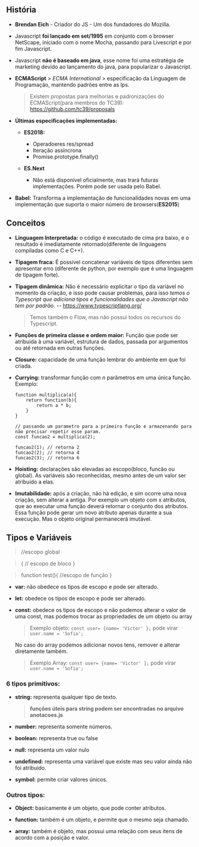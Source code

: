 ## História

- **Brendan Eich** - Criador do JS - Um dos fundadores do Mozilla.

- Javascript **foi lançado em set/1995** em conjunto com o browser NetScape, iniciado com o nome Mocha, passando para Livescript e por fim Javascript.

- Javascript **não é baseado em java**, esse nome foi uma estratégia de marketing devido ao lançamento do java, para popularizar o Javascript.

- **ECMAScript** > *ECMA International* > especificação da Linguagem de Programação, mantendo padrões entre as lps.

    >Existem propostas para melhorias e padronizações do ECMAScript(para membros do TC39):
    >https://github.com/tc39/proposals

- **Últimas especificações implementadas:**
    * **ES2018:**
        - Operadoeres res/spread
        - Iteração assíncrona
        - Promise.prototype.finally()
    
    * **ES.Next**
        - Não está disponível oficialmente, mas trará futuras implementações. Porém pode ser usada pelo Babel.

- **Babel:** Transforma a implementação de funcionalidades novas em uma implementação que suporta o maior número de browsers(**ES2015**)

## Conceitos

- **Linguagem Interpretada:** o código é executado de cima pra baixo, e o resultado é imediatamente retornado(diferente de linguagens compiladas como C e C++).

- **Tipagem fraca:** É possível concatenar variáveis de tipos diferentes sem apresentar erro (diferente de python, por exemplo que é uma linguagem de tipagem forte).

- **Tipagem dinâmica:** Não é necessário explicitar o tipo da variável no momento da criação, e isso pode causar problemas, para isso *temos o Typescript que adiciona tipos e funcionalidades que o Javascript não tem por padrão*.
    -- https://www.typescriptlang.org/

    >Temos também o Flow, mas não possui todos os recursos do Typescript.

- **Funções de primeira classe e ordem maior:** Função que pode ser atribuida à uma variável, estrutura de dados, passada por argumentos ou até retornada em outras funções.

- **Closure:** capacidade de uma função lembrar do ambiente em que foi criada.

- **Currying:** transformar função com *n* parâmetros em uma única função. Exemplo:
    ~~~~
    function multiplica(a){
        return function(b){
            return a * b;
        }
    }

    // passando um parametro para a primeira função e armazenando para não precisar repetir esse param.
    const funcao2 = multiplica(2);

    funcao2(1); // retorna 2 
    funcao2(2); // retorna 4
    funcao2(3); // retorna 6
    ~~~~

- **Hoisting:** declarações são elevadas ao escopo(bloco, funcão ou global). As variáveis são reconhecidas, mesmo antes de um valor ser atribuido a elas.

- **Imutabilidade:** após a criação, não há edição, e sim ocorre uma nova criação, sem alterar a antiga. Por exemplo um objeto com x atributos, que ao executar uma função deverá retornar o conjunto dos atributos. Essa função pode gerar um novo atributo apenas durante a sua execução. Mas o objeto original permanecerá imutável.

## Tipos e Variáveis

>    //escopo global 

>    { 
>    // escopo de bloco 
>    }

>    function test(){
>        //escopo de função
>    }

- **var:** não obedece os tipos de escopo e pode ser alterado.

- **let:** obedece os tipos de escopo  e pode ser alterado.

- **const:** obedece os tipos de escopo e não podemos alterar o valor de uma const, mas podemos trocar as propriedades de um objeto ou array
    >Exemplo objeto:
    ><code>const user= {name= 'Victor' };</code> 
    > pode virar 
    ><code> user.name = 'Sofia';</code>

    No caso do array podemos adicionar novos tens, remover e alterar diretamente também.
    
    >Exemplo Array:
    ><code>const user= {name= 'Victor' };</code> 
    > pode virar 
    ><code> user.name = 'Sofia';</code>


### 6 tipos primitivos:

- **string:** representa qualquer tipo de texto.
    > **funções úteis para string podem ser encontradas no arquivo anotacoes.js** 

- **number:** representa somente números.

- **boolean:** representa true ou false

- **null:** representa um valor nulo

- **undefined:** representa uma variável que existe mas seu valor ainda não foi atribuido.

- **symbol:** permite criar valores únicos.


### Outros tipos:

- **Object:** basicamente é um objeto, que pode conter atributos.

- **function:** também é um objeto, e permite que o mesmo seja chamado.

- **array:** também é objeto, mas possui uma relação com seus itens de acordo com a posição e valor.


